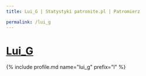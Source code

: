 ```yaml
---
title: Lui_G | Statystyki patronite.pl | Patromierz

permalink: /lui_g
---
```


# [Lui_G](https://patronite.pl/lui_g)

{% include profile.md name="lui_g" prefix="l" %}
